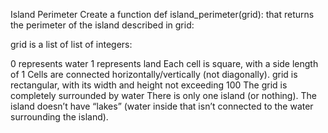 Island Perimeter
Create a function def island_perimeter(grid): that returns the perimeter of the island described in grid:

grid is a list of list of integers:

0 represents water
1 represents land
Each cell is square, with a side length of 1
Cells are connected horizontally/vertically (not diagonally). grid is rectangular, with its width and height not exceeding 100
The grid is completely surrounded by water
There is only one island (or nothing).
The island doesn’t have “lakes” (water inside that isn’t connected to the water surrounding the island).

